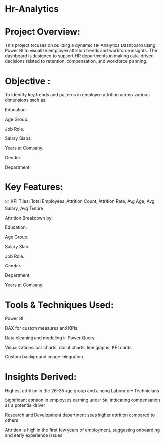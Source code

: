# Hr-Analytics

#  Project Overview:
This project focuses on building a dynamic HR Analytics Dashboard using Power BI to visualize employee attrition trends and workforce insights. The dashboard is designed to support HR departments in making data-driven decisions related to retention, compensation, and workforce planning.

# Objective :

To identify key trends and patterns in employee attrition across various dimensions such as:

Education.

Age Group.

Job Role.

Salary Slabs.

Years at Company.

Gender.

Department.

# Key Features:

📈 KPI Tiles: Total Employees, Attrition Count, Attrition Rate, Avg Age, Avg Salary, Avg Tenure

Attrition Breakdown by:

Education.

Age Group.

Salary Slab.

Job Role.

Gender.

Department.

Years at Company.

# Tools & Techniques Used:

Power BI.

DAX for custom measures and KPIs.

Data cleaning and modeling in Power Query.

Visualizations: bar charts, donut charts, line graphs, KPI cards.

Custom background image integration.

# Insights Derived:

Highest attrition in the 26–35 age group and among Laboratory Technicians

Significant attrition in employees earning under 5k, indicating compensation as a potential driver

Research and Development department sees higher attrition compared to others

Attrition is high in the first few years of employment, suggesting onboarding and early experience issues


